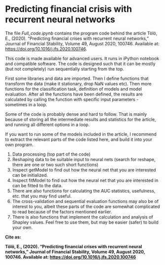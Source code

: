 # Predicting financial crisis with recurrent neural networks

The file *Full_code.ipynb* contains the program code behind the article Tölö, E., (2020). “Predicting financial crises with recurrent neural networks,” Journal of Financial Stability, Volume 49, August 2020, 100746. Available at: https://doi.org/10.1016/j.jfs.2020.100746.

This code is made available for advanced users. It runs in iPython notebook and compatible software. The code is designed such that it can be mostly (but not completely) run sequentially starting from the top.

First some libraries and data are imported. Then I define functions that transform the data (make it stationary, drop NaN values etc). Then more functions for the classification task, definition of models and model evaluation. After all the functions have been defined, the results are calculated by calling the function with specific input parameters - sometimes in a loop.

Some of the code is probably dense and hard to follow. That is mainly because of storing all the intermediate results and statistics for the article, and running all different options in a loop.

If you want to run some of the models included in the article, I recommend to extract the relevant parts of the code listed here, and build it into your own program.
 1. Data processing (top part of the code)
 2. Reshaping data to be suitable input to neural nets (search for reshape, there are one or two such short functions)
 3. Inspect getModel to find out how the neural net that you are interested can be initialized.
 4. Inspect fitModel to find out how the neural net that you are interested in can be fitted to the data.
 5. There are also functions for calculating the AUC statistics, usefulness, etc. that you may find useful.
 6. The cross-validation and sequential evaluation functions may also be of interest to you, albeit these parts of the code are somewhat complicated to read because of the factors mentioned earlier.
 7. There is also functions that implement the calculation and analysis of Shapley values. Feel free to use them, but may be easier (safer) to build your own.
 
**Cite as:**
 
**Tölö, E., (2020). “Predicting financial crises with recurrent neural networks,” Journal of Financial Stability, Volume 49, August 2020, 100746. Available at: https://doi.org/10.1016/j.jfs.2020.100746**
